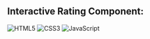 <h2>Interactive Rating Component:</h2>

<p>
  <img alt="HTML5" src="https://img.shields.io/badge/HTML5-000.svg?&logo=html5" />
  <img alt="CSS3" src="https://img.shields.io/badge/CSS3-000.svg?&logo=css3" />
  <img alt="JavaScript" src="https://img.shields.io/badge/JavaScript-000.svg?&logo=JavaScript" />
</p>

